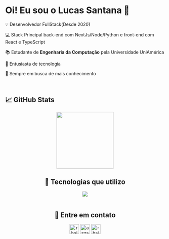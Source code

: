 # Oi! Eu sou o Lucas Santana 👋
<p>💡 Desenvolvedor FullStack(Desde 2020)</p>
<p>💻 Stack Principal back-end com NextJs/Node/Python e front-end com React e TypeScript</p>
<p>📚 Estudante de <b>Engenharia da Computação</b> pela Universidade UniAmérica</p>
<p>👾 Entusiasta de tecnologia</p>
<p>💭 Sempre em busca de mais conhecimento</p>
<br>

## 📈 GitHub Stats
<div align="center">   
  <img height="180em" src="https://github-readme-stats-eight-theta.vercel.app/api?username=love-quinn&show_icons=true&theme=dark&include_all_commits=true&count_private=true"/>
<br>

## 📡 Tecnologias que utilizo
<div align="center">
      <a href="https://skillicons.dev">
          <img src="https://skillicons.dev/icons?i=html,css,js,ts,python,react,next,tailwind,figma,vscode&perline=14" />
      </a>
</div>
<br>

## 📲 Entre em contato
<p align="center">
      <a href="https://www.linkedin.com/in/love-quinn-dev/" target="blank"><img align="center" src="https://img.shields.io/badge/linkedin-%231DA1F2.svg?style=for-the-badge&logo=linkedin&logoColor=white" alt="rhaissabg" height="30"/></a>
      <a href="mailto:lucaslucal75@gmail.com" target="blank"><img align="center" src="https://img.shields.io/badge/gmail-EA4335.svg?style=for-the-badge&logo=gmail&logoColor=white" alt="azzar" height="30"/></a>
      <a href="https://wa.me/+5511972217590" target="blank"><img align="center" src="https://img.shields.io/badge/whatsapp-4B7F1.svg?style=for-the-badge&logo=whatsapp&logoColor=white" alt="rhaissabg" height="30"/></a>
</p>
<br>




<!--
**rhaissabg/love-quinn** is a ✨ _special_ ✨ repository because its `README.md` (this file) appears on your GitHub profile.

Here are some ideas to get you started:

- 🔭 I’m currently working on ...
- 🌱 I’m currently learning ...
- 👯 I’m looking to collaborate on ...
- 🤔 I’m looking for help with ...
- 💬 Ask me about ...
- 📫 How to reach me: ...
- 😄 Pronouns: ...
- ⚡ Fun fact: ...
-->